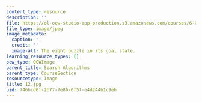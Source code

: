 ```yaml
---
content_type: resource
description: ''
file: https://ol-ocw-studio-app-production.s3.amazonaws.com/courses/6-01sc-introduction-to-electrical-engineering-and-computer-science-i-spring-2011/746bcd6f2b777e860f5fe4d244b1c9eb_12.jpg
file_type: image/jpeg
image_metadata:
  caption: ''
  credit: ''
  image-alt: The eight puzzle in its goal state.
learning_resource_types: []
ocw_type: OCWImage
parent_title: Search Algorithms
parent_type: CourseSection
resourcetype: Image
title: 12.jpg
uid: 746bcd6f-2b77-7e86-0f5f-e4d244b1c9eb
---
```

